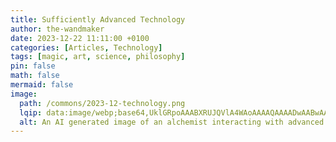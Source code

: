 ```yaml
---
title: Sufficiently Advanced Technology
author: the-wandmaker
date: 2023-12-22 11:11:00 +0100
categories: [Articles, Technology]
tags: [magic, art, science, philosophy]
pin: false
math: false
mermaid: false
image:
  path: /commons/2023-12-technology.png
  lqip: data:image/webp;base64,UklGRpoAAABXRUJQVlA4WAoAAAAQAAAADwAABwAAQUxQSDIAAAARL0AmbZurmr57yyIiqE8oiG0bejIYEQTgqiDA9vqnsUSI6H+oAERp2HZ65qP/VIAWAFZQOCBCAAAA8AEAnQEqEAAIAAVAfCWkAALp8sF8rgRgAP7o9FDvMCkMde9PK7euH5M1m6VWoDXf2FkP3BqV0ZYbO6NA/VFIAAAA
  alt: An AI generated image of an alchemist interacting with advanced technology
---
```

